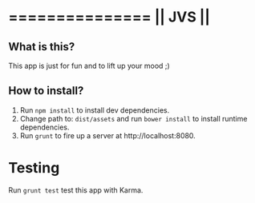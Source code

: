 ===============
||    JVS    ||
===============

What is this?
-------------

This app is just for fun and to lift up your mood ;)


How to install?
---------------

1) Run `npm install` to install dev dependencies.
2) Change path to: `dist/assets` and run `bower install` to install runtime dependencies.
3) Run `grunt` to fire up a server at http://localhost:8080.

Testing
=======

Run `grunt test` test this app with Karma.
